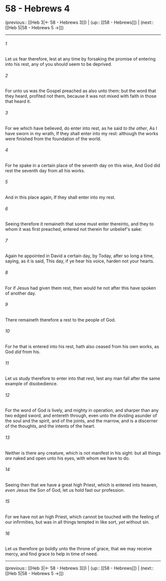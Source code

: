 # 58 - Hebrews 4

(previous:: [[Heb 3|← 58 - Hebrews 3]]) | (up:: [[58 - Hebrews]]) | (next:: [[Heb 5|58 - Hebrews 5 →]])

***


###### 1 
Let us fear therefore, lest at any time by forsaking the promise of entering into his rest, any of you should seem to be deprived. 

###### 2 
For unto us was the Gospel preached as also unto them: but the word that they heard, profited not them, because it was not mixed with faith in those that heard it. 

###### 3 
For we which have believed, do enter into rest, as he said _to the other_, As I have sworn in my wrath, If they shall enter into my rest: although the works were finished from the foundation of the world. 

###### 4 
For he spake in a certain place of the seventh day on this wise, And God did rest the seventh day from all his works. 

###### 5 
And in this place again, If they shall enter into my rest. 

###### 6 
Seeing therefore it remaineth that some must enter thereinto, and they to whom it was first preached, entered not therein for unbelief's sake: 

###### 7 
Again he appointed in David a certain day, by Today, after so long a time, saying, as it is said, This day, if ye hear his voice, harden not your hearts. 

###### 8 
For if Jesus had given them rest, then would he not after this have spoken of another day. 

###### 9 
There remaineth therefore a rest to the people of God. 

###### 10 
For he that is entered into his rest, hath also ceased from his own works, as God _did_ from his. 

###### 11 
Let us study therefore to enter into that rest, lest any man fall after the same example of disobedience. 

###### 12 
For the word of God _is_ lively, and mighty in operation, and sharper than any two edged sword, and entereth through, even unto the dividing asunder of the soul and the spirit, and of the joints, and the marrow, and is a discerner of the thoughts, and the intents of the heart. 

###### 13 
Neither is there any creature, which is not manifest in his sight: but all things _are_ naked and open unto his eyes, with whom we have to do. 

###### 14 
Seeing then that we have a great high Priest, which is entered into heaven, _even_ Jesus the Son of God, let us hold fast our profession. 

###### 15 
For we have not an high Priest, which cannot be touched with the feeling of our infirmities, but was in all things tempted in like sort, _yet_ without sin. 

###### 16 
Let us therefore go boldly unto the throne of grace, that we may receive mercy, and find grace to help in time of need.

***

(previous:: [[Heb 3|← 58 - Hebrews 3]]) | (up:: [[58 - Hebrews]]) | (next:: [[Heb 5|58 - Hebrews 5 →]])
